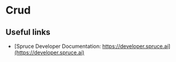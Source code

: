 # Crud

## Useful links
* [Spruce Developer Documentation: https://developer.spruce.ai](https://developer.spruce.ai)
